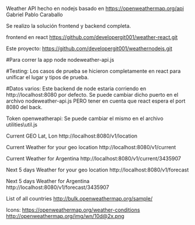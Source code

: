 Weather API hecho en nodejs basado en https://openweathermap.org/api
Gabriel Pablo Caraballo

Se realizo la solución frontend y backend completa.

frontend en react
https://github.com/developergit001/weather-react.git

Este proyecto:
https://github.com/developergit001/weathernodejs.git

#Para correr la app
node nodeweather-api.js

#Testing: Los casos de prueba se hicieron completamente en react para unificar el lugar y tipos de prueba.

#Datos varios:
Este backend de node estaria corriendo en http://localhost:8080 por defecto.
Se puede cambiar dicho puerto en el archivo nodeweather-api.js PERO tener en cuenta que react espera el port 8080 del back.

Token openweatherapi:
Se puede cambiar el mismo en el archivo utilities\util.js

Current GEO Lat, Lon
http://localhost:8080/v1/location

Current Weather for your geo location
http://localhost:8080/v1/current

Current Weather for Argentina
http://localhost:8080/v1/current/3435907

Next 5 days Weather for your geo location
http://localhost:8080/v1/forecast

Next 5 days Weather for Argentina
http://localhost:8080/v1/forecast/3435907


List of all countries
http://bulk.openweathermap.org/sample/

Icons:
https://openweathermap.org/weather-conditions
http://openweathermap.org/img/wn/10d@2x.png

